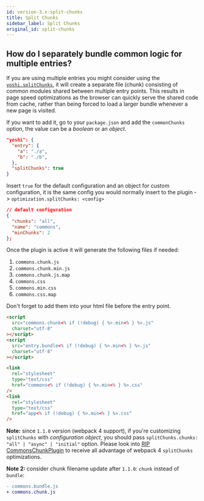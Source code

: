 ```yaml
---
id: version-3.x-split-chunks
title: Split Chunks
sidebar_label: Split Chunks
original_id: split-chunks
---
```


## How do I separately bundle common logic for multiple entries?

If you are using multiple entries you might consider using the [`yoshi.splitChunks`](https://gist.github.com/sokra/1522d586b8e5c0f5072d7565c2bee693), it will create a separate file (chunk) consisting of common modules shared between multiple entry points. This results in page speed optimizations as the browser can quickly serve the shared code from cache, rather than being forced to load a larger bundle whenever a new page is visited.

If you want to add it, go to your `package.json` and add the `commonChunks` option, the value can be a _boolean_ or an _object_.

```json
"yoshi": {
  "entry": {
    "a": "./a",
    "b": "./b",
  },
  "splitChunks": true
}
```

Insert `true` for the default configuration and an object for custom configuration, it is the same config you would normally insert to the plugin -> `optimization.splitChunks: <config>`

```json
// default configuration
{
  "chunks": "all",
  "name": "commons",
  "minChunks": 2
};
```

Once the plugin is active it will generate the following files if needed:

1. `commons.chunk.js`
2. `commons.chunk.min.js`
3. `commons.chunk.js.map`
4. `commons.css`
5. `commons.min.css`
6. `commons.css.map`

Don't forget to add them into your html file before the entry point.

```html
<script
  src="commons.chunk<% if (!debug) { %>.min<% } %>.js"
  charset="utf-8"
></script>
<script
  src="entry.bundle<% if (!debug) { %>.min<% } %>.js"
  charset="utf-8"
></script>
```

```html
<link
  rel="stylesheet"
  type="text/css"
  href="commons<% if (!debug) { %>.min<% } %>.css"
/>
<link
  rel="stylesheet"
  type="text/css"
  href="app<% if (!debug) { %>.min<% } %>.css"
/>
```

**Note:** since `1.1.0` version (webpack 4 support), if you're customizing `splitChunks` with _configuration object_, you should pass `splitChunks.chunks: "all" | "async" | "initial"` option.
Please look into [RIP CommonsChunkPlugin](https://gist.github.com/sokra/1522d586b8e5c0f5072d7565c2bee693#configuration) to receive all advantage of webpack 4 `splitChunks` optimizations.

**Note 2:** consider chunk filename update after `1.1.0`: `chunk` instead of `bundle`:

```diff
- commons.bundle.js
+ commons.chunk.js
```
